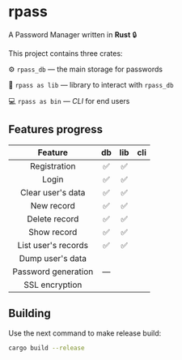 # rpass

A Password Manager written in **Rust** 🔒

This project contains three crates:

⚙️ `rpass_db` — the main storage for passwords

📕 `rpass as lib` — library to interact with `rpass_db`

💻 `rpass as bin` — *CLI* for end users

## Features progress

|       Feature       |  db  | lib  | cli  |
| :-----------------: | :--: | :--: | :--: |
|    Registration     |  ✅   |  ✅   |      |
|        Login        |  ✅   |  ✅   |      |
|  Clear user's data  |  ✅   |  ✅   |      |
|     New record      |  ✅   |  ✅   |      |
|    Delete record    |  ✅   |  ✅   |      |
|     Show record     |  ✅   |  ✅   |      |
| List user's records |  ✅   |  ✅   |      |
|  Dump user's data   |      |      |      |
| Password generation |  —   |      |      |
|   SSL encryption    |      |      |      |

## Building

Use the next command to make release build:

```bash
cargo build --release
```

